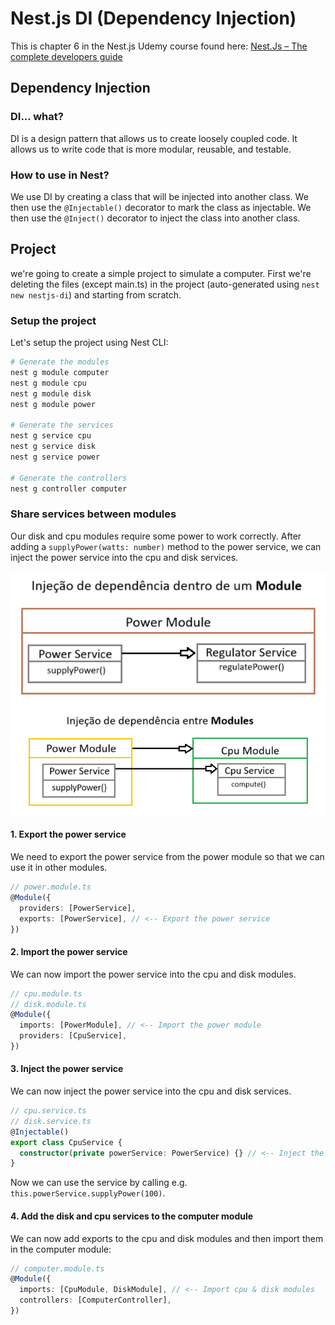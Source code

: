 # Nest.js DI (Dependency Injection)

This is chapter 6 in the Nest.js Udemy course found here: [Nest.Js – The complete developers guide](https://www.udemy.com/course/nestjs-the-complete-developers-guide/)

## Dependency Injection

### DI... what?

DI is a design pattern that allows us to create loosely coupled code. It allows us to write code that is more modular, reusable, and testable.

### How to use in Nest?

We use DI by creating a class that will be injected into another class. We then use the `@Injectable()` decorator to mark the class as injectable. We then use the `@Inject()` decorator to inject the class into another class.

## Project

we're going to create a simple project to simulate a computer.
First we're deleting the files (except main.ts) in the project (auto-generated using `nest new nestjs-di`) and starting from scratch.

### Setup the project

Let's setup the project using Nest CLI:

```bash
# Generate the modules
nest g module computer
nest g module cpu
nest g module disk
nest g module power

# Generate the services
nest g service cpu
nest g service disk
nest g service power

# Generate the controllers
nest g controller computer
```

### Share services between modules

Our disk and cpu modules require some power to work correctly. After adding a `supplyPower(watts: number)` method to the power service, we can inject the power service into the cpu and disk services.

![alt text](modulo-unico.png)
![alt text](modulos-diferentes.png)

#### 1. Export the power service

We need to export the power service from the power module so that we can use it in other modules.

```ts
// power.module.ts
@Module({
  providers: [PowerService],
  exports: [PowerService], // <-- Export the power service
})
```

#### 2. Import the power service

We can now import the power service into the cpu and disk modules.

```ts
// cpu.module.ts
// disk.module.ts
@Module({
  imports: [PowerModule], // <-- Import the power module
  providers: [CpuService],
})
```

#### 3. Inject the power service

We can now inject the power service into the cpu and disk services.

```ts
// cpu.service.ts
// disk.service.ts
@Injectable()
export class CpuService {
  constructor(private powerService: PowerService) {} // <-- Inject the power service
}
```

Now we can use the service by calling e.g. `this.powerService.supplyPower(100)`.

#### 4. Add the disk and cpu services to the computer module

We can now add exports to the cpu and disk modules and then import them in the computer module:

```ts
// computer.module.ts
@Module({
  imports: [CpuModule, DiskModule], // <-- Import cpu & disk modules
  controllers: [ComputerController],
})
```